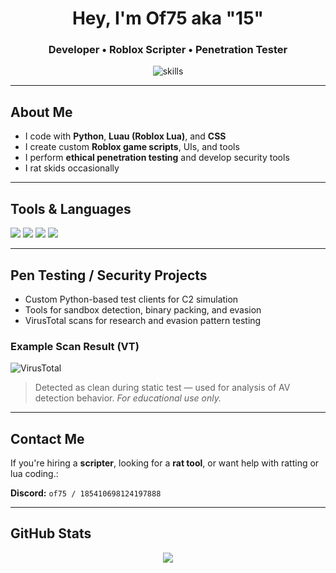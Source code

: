 <h1 align="center">Hey, I'm Of75 aka "15" </h1>
<h3 align="center">Developer • Roblox Scripter • Penetration Tester</h3>

<p align="center">
  <img src="https://skillicons.dev/icons?i=python,lua,css&perline=3" alt="skills" />
</p>

---

##  About Me

-  I code with **Python**, **Luau (Roblox Lua)**, and **CSS**
-  I create custom **Roblox game scripts**, UIs, and tools
-  I perform **ethical penetration testing** and develop security tools
-  I rat skids occasionally

---

##  Tools & Languages

<p align="left">
  <img src="https://img.shields.io/badge/Luau-00bfff?style=for-the-badge&logo=roblox&logoColor=white"/>
  <img src="https://img.shields.io/badge/Python-3776AB?style=for-the-badge&logo=python&logoColor=white"/>
  <img src="https://img.shields.io/badge/CSS3-1572B6?style=for-the-badge&logo=css3&logoColor=white"/>
  <img src="https://img.shields.io/badge/Security-Ethical%20Hacking-blueviolet?style=for-the-badge"/>
</p>

---

## Pen Testing / Security Projects

-  Custom Python-based test clients for C2 simulation
-  Tools for sandbox detection, binary packing, and evasion
-  VirusTotal scans for research and evasion pattern testing

###  Example Scan Result (VT)

![VirusTotal](./e477f6af-b1af-4e9b-8132-29676c87e9f9.png)

>  Detected as clean during static test — used for analysis of AV detection behavior. *For educational use only.*

---

##  Contact Me

If you're hiring a **scripter**, looking for a **rat tool**, or want help with ratting or lua coding.:

**Discord:** `of75 / 185410698124197888`

---

##  GitHub Stats

<p align="center">
  <img src="https://github-readme-stats.vercel.app/api?username=of75&show_icons=true&theme=radical" />
</p>
